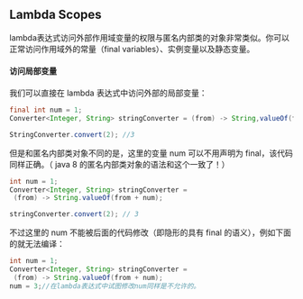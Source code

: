 ## Lambda Scopes

lambda表达式访问外部作用域变量的权限与匿名内部类的对象非常类似。你可以正常访问作用域外的常量（final variables）、实例变量以及静态变量。



#### 访问局部变量

我们可以直接在 lambda 表达式中访问外部的局部变量：

```java
final int num = 1;
Converter<Integer, String> stringConverter = (from) -> String,valueOf(from + num);

StringConverter.convert(2);	//3
```



但是和匿名内部类对象不同的是，这里的变量 num 可以不用声明为 final，该代码同样正确。（ java 8 的匿名内部类对象的语法和这个一致了！）

```java
int num = 1;
Converter<Integer, String> stringConverter =
 (from) -> String.valueOf(from + num);

stringConverter.convert(2); // 3
```



不过这里的 num 不能被后面的代码修改（即隐形的具有 final 的语义），例如下面的就无法编译：

```java
int num = 1;
Converter<Integer, String> stringConverter =
 (from) -> String.valueOf(from + num);
num = 3;//在lambda表达式中试图修改num同样是不允许的。
```

